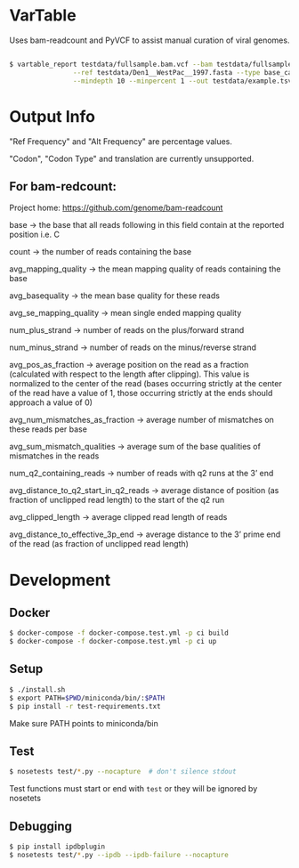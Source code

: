 # VarTable

Uses bam-readcount and PyVCF to assist manual curation of viral genomes.

```bash

$ vartable_report testdata/fullsample.bam.vcf --bam testdata/fullsample.bam \
                --ref testdata/Den1__WestPac__1997.fasta --type base_caller \
                --mindepth 10 --minpercent 1 --out testdata/example.tsv

```

Output Info
===========

"Ref Frequency" and "Alt Frequency" are percentage values.

"Codon", "Codon Type" and translation are currently unsupported.



For bam-redcount:
-----------------

Project home:   https://github.com/genome/bam-readcount

base → the base that all reads following in this field contain at the reported position i.e. C

count → the number of reads containing the base

avg_mapping_quality → the mean mapping quality of reads containing the base

avg_basequality → the mean base quality for these reads

avg_se_mapping_quality → mean single ended mapping quality

num_plus_strand → number of reads on the plus/forward strand

num_minus_strand → number of reads on the minus/reverse strand

avg_pos_as_fraction → average position on the read as a fraction (calculated with respect to the length after clipping). This value is normalized to the center of the read (bases occurring strictly at the center of the read have a value of 1, those occurring strictly at the ends should approach a value of 0)

avg_num_mismatches_as_fraction → average number of mismatches on these reads per base

avg_sum_mismatch_qualities → average sum of the base qualities of mismatches in the reads

num_q2_containing_reads → number of reads with q2 runs at the 3’ end

avg_distance_to_q2_start_in_q2_reads → average distance of position (as fraction of unclipped read length) to the start of the q2 run

avg_clipped_length → average clipped read length of reads

avg_distance_to_effective_3p_end → average distance to the 3’ prime end of the read (as fraction of unclipped read length)



Development
============

Docker
------

```bash
$ docker-compose -f docker-compose.test.yml -p ci build 
$ docker-compose -f docker-compose.test.yml -p ci up
```

Setup
-----

```bash
$ ./install.sh
$ export PATH=$PWD/miniconda/bin/:$PATH 
$ pip install -r test-requirements.txt
```

Make sure PATH points to miniconda/bin


Test 
-----

```bash
$ nosetests test/*.py --nocapture  # don't silence stdout
```

Test functions must start or end with `test` or they will be ignored by nosetets

Debugging 
-----

```bash
$ pip install ipdbplugin
$ nosetests test/*.py --ipdb --ipdb-failure --nocapture
```
